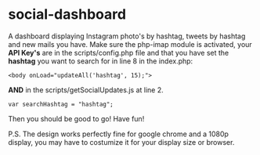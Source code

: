 social-dashboard
================

A dashboard displaying Instagram photo's by hashtag, tweets by hashtag and new mails you have.
Make sure the php-imap module is activated, your **API Key's** are in the scripts/config.php file
and that you have set the **hashtag** you want to search for in line 8 in the index.php:

  `<body onLoad="updateAll('hashtag', 15);">`
  
**AND** in the scripts/getSocialUpdates.js at line 2.

  `var searchHashtag = "hashtag";`
  
  
  
Then you should be good to go! Have fun!

P.S. The design works perfectly fine for google chrome and a 1080p display, you may have to
costumize it for your display size or browser.
